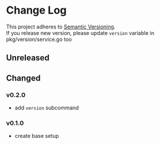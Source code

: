 # Change Log
This project adheres to [Semantic Versioning](http://semver.org/).  
If you release new version, please update `version` variable in pkg/version/service.go too

## Unreleased

## Changed

### v0.2.0
- add `version` subcommand
### v0.1.0
- create base setup
